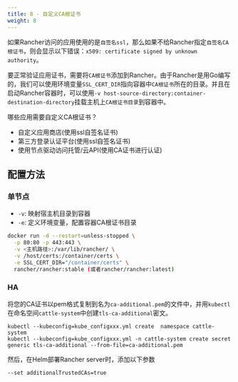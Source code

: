 ```yaml
---
title: 8 - 自定义CA根证书
weight: 8
---
```

如果Rancher访问的应用使用的是`自签名ssl`，那么如果不给Rancher指定`自签名CA根证书`，则会显示以下错误：`x509: certificate signed by unknown authority`。

要正常验证应用证书，需要将`CA根证书`添加到Rancher。由于Rancher是用Go编写的，我们可以使用环境变量`SSL_CERT_DIR`指向容器中`CA根证书`所在的目录。并且在启动Rancher容器时，可以使用`-v host-source-directory:container-destination-directory`挂载主机上`CA根证书目录`到容器中。

哪些应用需要自定义CA根证书？

- 自定义应用商店(使用ssl自签名证书)
- 第三方登录认证平台(使用ssl自签名证书)
- 使用节点驱动访问托管/云API(使用CA证书进行认证)

## 配置方法

### 单节点

- `-v`: 映射宿主机目录到容器
- `-e`: 定义环境变量，配置容器CA根证书目录

```bash
docker run -d --restart=unless-stopped \
  -p 80:80 -p 443:443 \
  -v <主机路径>:/var/lib/rancher/ \
  -v /host/certs:/container/certs \
  -e SSL_CERT_DIR="/container/certs" \
  rancher/rancher:stable (或者rancher/rancher:latest)
```

### HA

将您的CA证书以pem格式复制到名为`ca-additional.pem`的文件中，并用`kubectl`在命名空间`cattle-system`中创建`tls-ca-additional`密文。

```plain
kubectl --kubeconfig=kube_configxxx.yml create  namespace cattle-system
kubectl --kubeconfig=kube_configxxx.yml -n cattle-system create secret generic tls-ca-additional --from-file=ca-additional.pem
```

然后，在Helm部署Rancher server时，添加以下参数

```plain
--set additionalTrustedCAs=true
```

